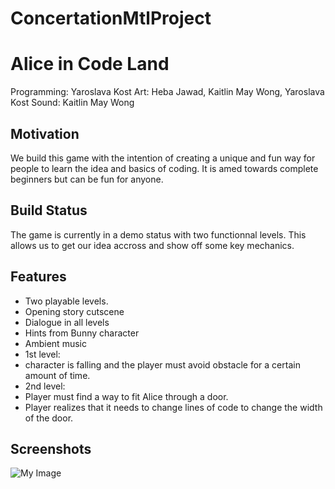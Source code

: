 # ConcertationMtlProject
# Alice in Code Land

Programming: Yaroslava Kost
Art: Heba Jawad, Kaitlin May Wong, Yaroslava Kost
Sound: Kaitlin May Wong

## Motivation
We build this game with the intention of creating a unique and fun way for people to learn the idea and basics of coding. It is amed towards complete beginners but can be fun for anyone.

## Build Status
The game is currently in a demo status with two functionnal levels.
This allows us to get our idea accross and show off some key mechanics.

## Features
- Two playable levels.
- Opening story cutscene
- Dialogue in all levels
- Hints from Bunny character
- Ambient music
- 1st level: 
- character is falling and the player must avoid obstacle for a certain amount of time.
- 2nd level:
- Player must find a way to fit Alice through a door. 
- Player realizes that it needs to change lines of code to change the width of the door.

## Screenshots
![My Image](gamePhoto1.jpg)